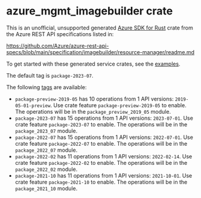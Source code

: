 # azure_mgmt_imagebuilder crate

This is an unofficial, unsupported generated [Azure SDK for Rust](https://github.com/Azure/azure-sdk-for-rust/tree/legacy) crate from the Azure REST API specifications listed in:

https://github.com/Azure/azure-rest-api-specs/blob/main/specification/imagebuilder/resource-manager/readme.md

To get started with these generated service crates, see the [examples](https://github.com/Azure/azure-sdk-for-rust/blob/legacy/services/README.md#examples).

The default tag is `package-2023-07`.

The following [tags](https://github.com/Azure/azure-sdk-for-rust/blob/legacy/services/tags.md) are available:

- `package-preview-2019-05` has 10 operations from 1 API versions: `2019-05-01-preview`. Use crate feature `package-preview-2019-05` to enable. The operations will be in the `package_preview_2019_05` module.
- `package-2023-07` has 15 operations from 1 API versions: `2023-07-01`. Use crate feature `package-2023-07` to enable. The operations will be in the `package_2023_07` module.
- `package-2022-07` has 15 operations from 1 API versions: `2022-07-01`. Use crate feature `package-2022-07` to enable. The operations will be in the `package_2022_07` module.
- `package-2022-02` has 11 operations from 1 API versions: `2022-02-14`. Use crate feature `package-2022-02` to enable. The operations will be in the `package_2022_02` module.
- `package-2021-10` has 11 operations from 1 API versions: `2021-10-01`. Use crate feature `package-2021-10` to enable. The operations will be in the `package_2021_10` module.